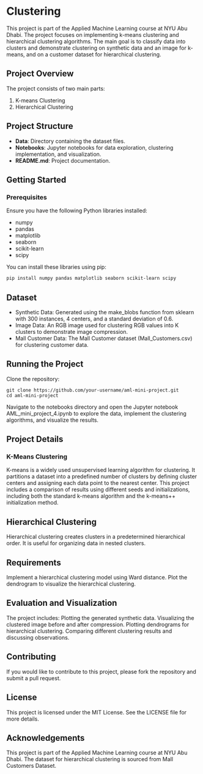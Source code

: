 # Clustering

This project is part of the Applied Machine Learning course at NYU Abu Dhabi. The project focuses on implementing k-means clustering and hierarchical clustering algorithms. The main goal is to classify data into clusters and demonstrate clustering on synthetic data and an image for k-means, and on a customer dataset for hierarchical clustering.

## Project Overview

The project consists of two main parts:
1. K-means Clustering
2. Hierarchical Clustering

## Project Structure

- **Data**: Directory containing the dataset files.
- **Notebooks**: Jupyter notebooks for data exploration, clustering implementation, and visualization.
- **README.md**: Project documentation.

## Getting Started

### Prerequisites

Ensure you have the following Python libraries installed:
- numpy
- pandas
- matplotlib
- seaborn
- scikit-learn
- scipy

You can install these libraries using pip:

```sh
pip install numpy pandas matplotlib seaborn scikit-learn scipy
```

## Dataset
- Synthetic Data: Generated using the make_blobs function from sklearn with 300 instances, 4 centers, and a standard deviation of 0.6.
- Image Data: An RGB image used for clustering RGB values into K clusters to demonstrate image compression.
- Mall Customer Data: The Mall Customer dataset (Mall_Customers.csv) for clustering customer data.

## Running the Project

Clone the repository:

```
git clone https://github.com/your-username/aml-mini-project.git
cd aml-mini-project
```

Navigate to the notebooks directory and open the Jupyter notebook AML_mini_project_4.ipynb to explore the data, implement the clustering algorithms, and visualize the results.

## Project Details
### K-Means Clustering
K-means is a widely used unsupervised learning algorithm for clustering. It partitions a dataset into a predefined number of clusters by defining cluster centers and assigning each data point to the nearest center. This project includes a comparison of results using different seeds and initializations, including both the standard k-means algorithm and the k-means++ initialization method.

## Hierarchical Clustering
Hierarchical clustering creates clusters in a predetermined hierarchical order. It is useful for organizing data in nested clusters.

## Requirements
Implement a hierarchical clustering model using Ward distance.
Plot the dendrogram to visualize the hierarchical clustering.

## Evaluation and Visualization
The project includes:
Plotting the generated synthetic data.
Visualizing the clustered image before and after compression.
Plotting dendrograms for hierarchical clustering.
Comparing different clustering results and discussing observations.

## Contributing
If you would like to contribute to this project, please fork the repository and submit a pull request.

## License
This project is licensed under the MIT License. See the LICENSE file for more details.

## Acknowledgements
This project is part of the Applied Machine Learning course at NYU Abu Dhabi.
The dataset for hierarchical clustering is sourced from Mall Customers Dataset.
